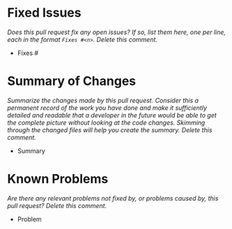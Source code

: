# Fixed Issues

*Does this pull request fix any open issues? If so, list them here, one per line,
each in the format `Fixes #<n>`. Delete this comment.*

- Fixes #

# Summary of Changes

*Summarize the changes made by this pull request. Consider this a permanent record of the work you have done and make it sufficiently detailed and readable that a developer in the future would be able to get the complete picture without looking at the code changes. Skimming through the changed files will help you create the summary. Delete this comment.*

- Summary

# Known Problems

*Are there any relevant problems not fixed by, or problems caused by, this pull request? Delete this comment.*

- Problem
